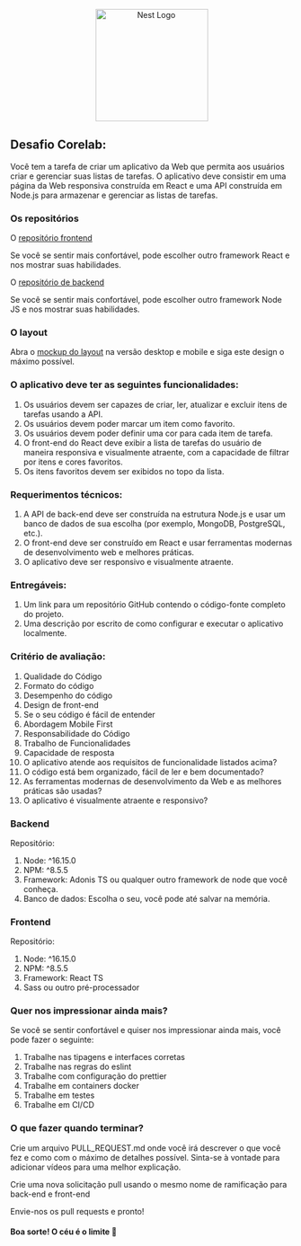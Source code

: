 <p align="center">
  <a href="http://nestjs.com/" target="blank"><img src="https://nestjs.com/img/logo-small.svg" width="200" alt="Nest Logo" /></a>
</p>

[circleci-image]: https://img.shields.io/circleci/build/github/nestjs/nest/master?token=abc123def456
[circleci-url]: https://circleci.com/gh/nestjs/nest


## Desafio Corelab:

Você tem a tarefa de criar um aplicativo da Web que permita aos usuários criar e gerenciar suas listas de tarefas. O aplicativo deve consistir em uma página da Web responsiva construída em React e uma API construída em Node.js para armazenar e gerenciar as listas de tarefas.


### Os repositórios
O [repositório frontend](https://github.com/corelabbr/corelab-web-challenge)

Se você se sentir mais confortável, pode escolher outro framework React e nos mostrar suas habilidades.

O [repositório de backend](https://github.com/corelabbr/corelab-api-challenge)

Se você se sentir mais confortável, pode escolher outro framework Node JS e nos mostrar suas habilidades.

### O layout
Abra o [mockup do layout](https://www.figma.com/file/sQrUVHTlyogq3qGdkqGTXN/mockup?node-id=7%3A2&t=ANTOTiqjqGWYuoUr-0) na versão desktop e mobile e siga este design o máximo possível.


### O aplicativo deve ter as seguintes funcionalidades:

1. Os usuários devem ser capazes de criar, ler, atualizar e excluir itens de tarefas usando a API.
2. Os usuários devem poder marcar um item como favorito.
3. Os usuários devem poder definir uma cor para cada item de tarefa.
4. O front-end do React deve exibir a lista de tarefas do usuário de maneira responsiva e visualmente atraente, com a capacidade de filtrar por itens e cores favoritos.
5. Os itens favoritos devem ser exibidos no topo da lista.

### Requerimentos técnicos:
1. A API de back-end deve ser construída na estrutura Node.js e usar um banco de dados de sua escolha (por exemplo, MongoDB, PostgreSQL, etc.).
2. O front-end deve ser construído em React e usar ferramentas modernas de desenvolvimento web e melhores práticas.
3. O aplicativo deve ser responsivo e visualmente atraente.

### Entregáveis:
1. Um link para um repositório GitHub contendo o código-fonte completo do projeto.
2. Uma descrição por escrito de como configurar e executar o aplicativo localmente.


### Critério de avaliação:
1. Qualidade do Código
2. Formato do código
3. Desempenho do código
4. Design de front-end
5. Se o seu código é fácil de entender
6. Abordagem Mobile First
7. Responsabilidade do Código
8. Trabalho de Funcionalidades
9. Capacidade de resposta
10. O aplicativo atende aos requisitos de funcionalidade listados acima?
11. O código está bem organizado, fácil de ler e bem documentado?
12. As ferramentas modernas de desenvolvimento da Web e as melhores práticas são usadas?
13. O aplicativo é visualmente atraente e responsivo?

### Backend
Repositório:
1. Node: ^16.15.0
2. NPM: ^8.5.5
3. Framework: Adonis TS ou qualquer outro framework de node que você conheça.
4. Banco de dados: Escolha o seu, você pode até salvar na memória.

### Frontend
Repositório:
1. Node: ^16.15.0
2. NPM: ^8.5.5
3. Framework: React TS
4. Sass ou outro pré-processador

### Quer nos impressionar ainda mais?
Se você se sentir confortável e quiser nos impressionar ainda mais, você pode fazer o seguinte:

1. Trabalhe nas tipagens e interfaces corretas
2. Trabalhe nas regras do eslint
3. Trabalhe com configuração do prettier
4. Trabalhe em containers docker
5. Trabalhe em testes
6. Trabalhe em CI/CD

### O que fazer quando terminar?

Crie um arquivo PULL_REQUEST.md onde você irá descrever o que você fez e como com o máximo de detalhes possível. Sinta-se à vontade para adicionar vídeos para uma melhor explicação.

Crie uma nova solicitação pull usando o mesmo nome de ramificação para back-end e front-end

Envie-nos os pull requests e pronto!


#### Boa sorte! O céu é o limite 🚀